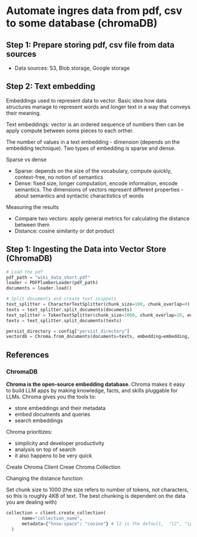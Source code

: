# Automate ingres data from pdf, csv to some database (chromaDB)

## Step 1: Prepare storing pdf, csv file from data sources

- Data sources: S3, Blob storage, Google storage

## Step 2: Text embedding

Embeddings used to represent data to vector. Basic idea how data structures manage to represent words and longer text in a way that conveys their meaning.

Text embeddings: vector is an ordered sequence of numbers then can be apply compute between some pieces to each orther.

The number of values in a text embedding - dimension (depends on the embedding technique). Two types of embedding is sparse and dense.

Sparse vs dense

- Sparse: depends on the size of the vocabulary, compute quickly, context-free, no notion of semantics
- Dense: fixed size, longer computation, encode information, encode semantics. The dimensions of vectors represent different properties - about semantics and syntactic charactistics of words

Measuring the results

- Compare two vectors: apply general metrics for calculating the distance between them
- Distance: cosine similarity or dot product

## Step 1: Ingesting the Data into Vector Store (ChromaDB)

```py
# Load the pdf
pdf_path = "wiki_data_short.pdf"
loader = PDFPlumberLoader(pdf_path)
documents = loader.load()

# Split documents and create text snippets
text_splitter = CharacterTextSplitter(chunk_size=100, chunk_overlap=0)
texts = text_splitter.split_documents(documents)
text_splitter = TokenTextSplitter(chunk_size=1000, chunk_overlap=10, encoding_name="cl100k_base")  # This the encoding for text-embedding-ada-002
texts = text_splitter.split_documents(texts)

persist_directory = config["persist_directory"]
vectordb = Chroma.from_documents(documents=texts, embedding=embedding, persist_directory=persist_directory
```

## References

### ChromaDB

**Chroma is the open-source embedding database**. Chroma makes it easy to build LLM apps by making knowledge, facts, and skills pluggable for LLMs.
Chroma gives you the tools to:

- store embeddings and their metadata
- embed documents and queries
- search embeddings

Chroma prioritizes:

- simplicity and developer productivity
- analysis on top of search
- it also happens to be very quick

Create Chroma Client
Creae Chroma Collection

Changing the distance function:

Set chunk size to 1000 (the size refers to number of tokens, not characters, so this is roughly 4KB of text. The best chunking is dependent on the data you are dealing with) 

```py
collection = client.create_collection(
      name="collection_name",
      metadata={"hnsw:space": "cosine"} # l2 is the default,  "l2", "ip, "or "cosine".
  )
```
